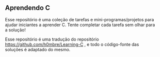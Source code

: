 ## Aprendendo C
Esse repositório é uma coleção de tarefas e mini-programas/projetos para ajudar iniciantes a aprender C. Tente completar cada tarefa sem olhar para a solução! 

Esse repositório é uma tradução do repositório https://github.com/h0mbre/Learning-C , e todo o código-fonte das soluções é adaptado do mesmo.
